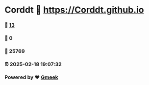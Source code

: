 # Corddt :link: https://Corddt.github.io 
### :page_facing_up: [13](https://Corddt.github.io/tag.html) 
### :speech_balloon: 0 
### :hibiscus: 25769 
### :alarm_clock: 2025-02-18 19:07:32 
### Powered by :heart: [Gmeek](https://github.com/Meekdai/Gmeek)
